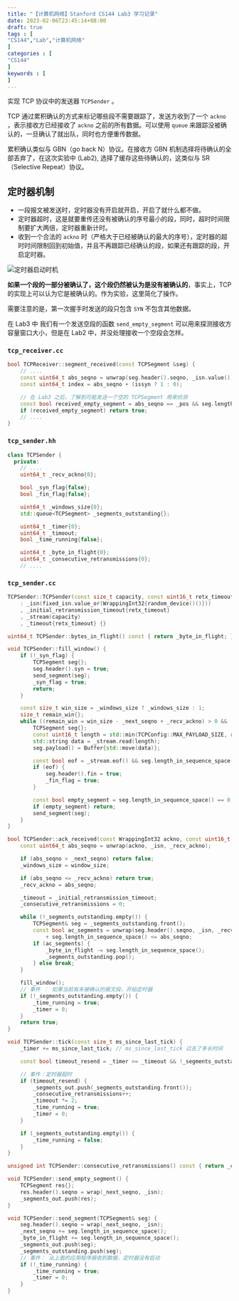 ```yaml
---
title: "【计算机网络】Stanford CS144 Lab3 学习记录"
date: 2023-02-06T23:45:14+08:00
draft: true
tags : [ 
"CS144","Lab","计算机网络"                                   
]
categories : [
"CS144"                              
]
keywords : [                                
]
---
```

实现 TCP 协议中的发送器 `TCPSender` 。

TCP 通过累积确认的方式来标记哪些段不需要跟踪了，发送方收到了一个 `ackno` ，表示接收方已经接收了 `ackno` 之前的所有数据。可以使用 `queue` 来跟踪没被确认的，一旦确认了就出队，同时也方便重传数据。

累积确认类似与 GBN（go back N）协议。在接收方 GBN 机制选择将待确认的全部丢弃了，在这次实验中 (Lab2), 选择了缓存这些待确认的，这类似与 SR（Selective Repeat）协议。

## **定时器机制**

- 一段报文被发送时，定时器没有开启就开启，开启了就什么都不做。
- 定时器超时，这是就要重传还没有被确认的序号最小的段，同时，超时时间限制要扩大两倍，定时器重新计时。
- 收到一个合法的 `ackno` 时（严格大于已经被确认的最大的序号），定时器的超时时间限制回到初始值，并且不再跟踪已经确认的段，如果还有跟踪的段，开启定时器。

![定时器启动时机](/images/CS144/定时器启动时机.png)

**如果一个段的一部分被确认了，这个段仍然被认为是没有被确认的**，事实上，TCP的实现上可以认为它是被确认的。作为实验，这里简化了操作。

需要注意的是，第一次握手时发送的段只包含 `SYN` 不包含其他数据。 

在 Lab3 中 我们有一个发送空段的函数 `send_empty_segment` 可以用来探测接收方容量窗口大小，但是在 Lab2 中，并没处理接收一个空段会怎样。

### `tcp_receiver.cc`

```cpp
bool TCPReceiver::segment_received(const TCPSegment &seg) {
	// ....
    const uint64_t abs_seqno = unwrap(seg.header().seqno, _isn.value(), _pos);
    const uint64_t index = abs_seqno + (issyn ? 1 : 0);

    // 在 Lab3 之后，了解到可能发送一个空的 TCPSegment 用来侦测
    const bool received_empty_segment = abs_seqno == _pos && seg.length_in_sequence_space() == 0;
    if (received_empty_segment) return true;
	// ....
}
```

### `tcp_sender.hh`

```cpp
class TCPSender {
  private:
    // ....
    uint64_t _recv_ackno{0};

    bool _syn_flag{false};
    bool _fin_flag{false};

    uint64_t _windows_size{0};
    std::queue<TCPSegment> _segments_outstanding{};

    uint64_t _timer{0};
    uint64_t _timeout;
    bool _time_running{false};

    uint64_t _byte_in_flight{0};
    uint64_t _consecutive_retransmissions{0};
    // ....
```

### `tcp_sender.cc`

```cpp
TCPSender::TCPSender(const size_t capacity, const uint16_t retx_timeout, const std::optional<WrappingInt32> fixed_isn)
    : _isn(fixed_isn.value_or(WrappingInt32{random_device()()}))
    , _initial_retransmission_timeout{retx_timeout}
    , _stream(capacity)
    , _timeout{retx_timeout} {}

uint64_t TCPSender::bytes_in_flight() const { return _byte_in_flight; }

void TCPSender::fill_window() {
    if (!_syn_flag) {
        TCPSegment seg{};
        seg.header().syn = true;
        send_segment(seg);
        _syn_flag = true;
        return;
    }

    const size_t win_size = _windows_size ? _windows_size : 1;
    size_t remain_win{};
    while ((remain_win = win_size - _next_seqno + _recv_ackno) > 0 && !_fin_flag) {
        TCPSegment seg{};
        const uint16_t length = std::min(TCPConfig::MAX_PAYLOAD_SIZE, remain_win);
        std::string data = _stream.read(length);
        seg.payload() = Buffer{std::move(data)};

        const bool eof = _stream.eof() && seg.length_in_sequence_space() < win_size;
        if (eof) {
            seg.header().fin = true;
            _fin_flag = true;
        }

        const bool empty_segment = seg.length_in_sequence_space() == 0;
        if (empty_segment) return;
        send_segment(seg);
    }
}

bool TCPSender::ack_received(const WrappingInt32 ackno, const uint16_t window_size) {
    const uint64_t abs_seqno = unwrap(ackno, _isn, _recv_ackno);

    if (abs_seqno > _next_seqno) return false;
    _windows_size = window_size;

    if (abs_seqno <= _recv_ackno) return true;
    _recv_ackno = abs_seqno;

    _timeout = _initial_retransmission_timeout;
    _consecutive_retransmissions = 0;

    while (!_segments_outstanding.empty()) {
        TCPSegment& seg = _segments_outstanding.front();
        const bool ac_segments = unwrap(seg.header().seqno, _isn, _recv_ackno) 
            + seg.length_in_sequence_space() <= abs_seqno;
        if (ac_segments) {
            _byte_in_flight -= seg.length_in_sequence_space();
            _segments_outstanding.pop();
        } else break;
    }

    fill_window();
    // 事件 ： 如果当前有未被确认的报文段，开始定时器
    if (!_segments_outstanding.empty()) {
        _time_running = true;
        _timer = 0;
    }
    return true;
}

void TCPSender::tick(const size_t ms_since_last_tick) {
    _timer += ms_since_last_tick; // ms_since_last_tick 过去了多长时间

    const bool timeout_resend = _timer >= _timeout && !_segments_outstanding.empty();

    // 事件：定时器超时
    if (timeout_resend) {
        _segments_out.push(_segments_outstanding.front());
        _consecutive_retransmissions++;
        _timeout *= 2;
        _time_running = true;
        _timer = 0;
    }

    if (_segments_outstanding.empty()) {
        _time_running = false;
    }
}

unsigned int TCPSender::consecutive_retransmissions() const { return _consecutive_retransmissions; }

void TCPSender::send_empty_segment() {
    TCPSegment res{};
    res.header().seqno = wrap(_next_seqno, _isn);
    _segments_out.push(res);
}

void TCPSender::send_segment(TCPSegment& seg) {
    seg.header().seqno = wrap(_next_seqno, _isn);
    _next_seqno += seg.length_in_sequence_space();
    _byte_in_flight += seg.length_in_sequence_space();
    _segments_out.push(seg);
    _segments_outstanding.push(seg);
    // 事件： 从上面的应用程序接收到数据，定时器没有启动
    if (!_time_running) {
        _time_running = true;
        _timer = 0;
    }
}
```
